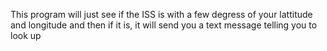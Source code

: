 This program will just see if the ISS is with a few degress of your lattitude and longitude and then if it is, it will send you a text message telling you to look up
